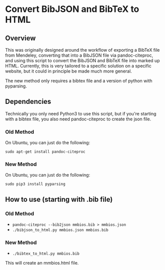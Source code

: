 # Convert BibJSON and BibTeX to HTML

## Overview

This was originally designed around the workflow of exporting a BibTeX file
from Mendeley, converting that into a BibJSON file via pandoc-citeproc, and
using this script to convert the BibJSON and BibTeX file into marked up HTML.
Currently, this is very tailored to a specific solution on a specific website,
but it could in principle be made much more general.

The new method only requires a bibtex file and a version of python with
pyparsing.

## Dependencies

Technically you only need Python3 to use this script, but if you're starting
with a bibtex file, you also need pandoc-citeproc to create the json file.

### Old Method

On Ubuntu, you can just do the following:

    sudo apt-get install pandoc-citeproc  

### New Method

On Ubuntu, you can just do the following:

    sudo pip3 install pyparsing  


## How to use (starting with .bib file)

### Old Method

- ``pandoc-citeproc --bib2json mmbios.bib > mmbios.json``
- ``./bibjson_to_html.py mmbios.json mmbios.bib``

### New Method
- ``./bibtex_to_html.py mmbios.bib``

This will create an mmbios.html file.
